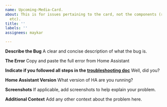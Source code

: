 ```yaml
---
name: Upcoming-Media-Card.
about: This is for issues pertaining to the card, not the components (radarr, sonarr,
  etc).
title: ''
labels: ''
assignees: maykar

---
```


**Describe the Bug**
A clear and concise description of what the bug is.

**The Error**
Copy and paste the full error from Home Assistant

**Indicate if you followed all steps in the [troubleshooting doc](https://github.com/custom-cards/upcoming-media-card/blob/master/troubleshooting.md)**
Well, did you?

**Home Assistant Version**
What version of HA are you running?

**Screenshots**
If applicable, add screenshots to help explain your problem.

**Additional Context**
Add any other context about the problem here.
